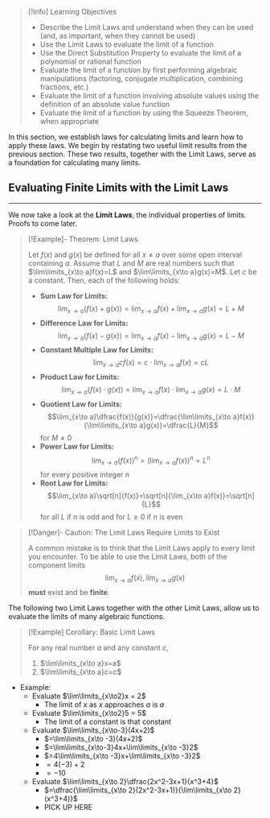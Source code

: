 >[!Info] Learning Objectives
>
>- Describe the Limit Laws and understand when they can be used (and, as important, when they cannot be used)
>- Use the Limit Laws to evaluate the limit of a function
>- Use the Direct Substitution Property to evaluate the limit of a polynomial or rational function
>- Evaluate the limit of a function by first performing algebraic manipulations (factoring, conjugate multiplication, combining fractions, etc.)
>- Evaluate the limit of a function involving absolute values using the definition of an absolute value function
>- Evaluate the limit of a function by using the Squeeze Theorem, when appropriate

In this section, we establish laws for calculating limits and learn how to apply these laws. We begin by restating two useful limit results from the previous section. These two results, together with the Limit Laws, serve as a foundation for calculating many limits.

## Evaluating Finite Limits with the Limit Laws
---

We now take a look at the **Limit Laws**, the individual properties of limits. Proofs to come later.

>[!Example]- Theorem: Limit Laws
>
>Let $f(x)$ and $g(x)$ be defined for all $x\not=a$ over some open interval containing $a$. Assume that $L$ and $M$ are real numbers such that $\lim\limits_{x\to a}f(x)=L$ and $\lim\limits_{x\to a}g(x)=M$. Let $c$ be a constant. Then, each of the following holds:
>
>- **Sum Law for Limits:** $$\lim_{x\to a}(f(x)+g(x))=\lim_{x\to a}f(x)+\lim_{x\to a}g(x)=L+M$$
>- **Difference Law for Limits:** $$\lim_{x\to a}(f(x)-g(x))=\lim_{x\to a}f(x)-\lim_{x\to a}g(x)=L-M$$
>- **Constant Multiple Law for Limits:** $$\lim_{x\to a}cf(x)=c \cdot\lim_{x\to a}f(x)=cL$$
>- **Product Law for Limits:** $$\lim_{x\to a}(f(x)\cdot g(x))=\lim_{x\to a}f(x)\cdot \lim_{x\to a}g(x)=L\cdot M$$
>- **Quotient Law for Limits:** $$\lim_{x\to a}\dfrac{f(x)}{g(x)}=\dfrac{\lim\limits_{x\to a}f(x)}{\lim\limits_{x\to a}g(x)}=\dfrac{L}{M}$$ for $M\not=0$
>- **Power Law for Limits:** $$\lim_{x\to a}(f(x))^n=(\lim_{x\to a}f(x))^n=L^n$$ for every positive integer $n$
>- **Root Law for Limits:** $$\lim_{x\to a}\sqrt[n]{f(x)}=\sqrt[n]{\lim_{x\to a}f(x)}=\sqrt[n]{L}$$ for all $L$ if $n$ is odd and for $L\ge0$ if $n$ is even

>[!Danger]- Caution: The Limit Laws Require Limits to Exist
>
>A common mistake is to think that the Limit Laws apply to every limit you encounter. To be able to use the Limit Laws, both of the component limits $$\lim_{x\to a}f(x), lim_{x\to a}g(x)$$ **must** exist and be **finite**.

The following two Limit Laws together with the other Limit Laws, allow us to evaluate the limits of many algebraic functions.

>[!Example] Corollary: Basic Limit Laws
>
>For any real number $a$ and any constant $c$,
>
>1. $\lim\limits_{x\to a}x=a$
>2. $\lim\limits_{x\to a}c=c$

- Example:
	- Evaluate $\lim\limits_{x\to2}x = 2$
		- The limit of $x$ as $x$ approaches $a$ is $a$
	- Evaluate $\lim\limits_{x\to2}5 = 5$
		- The limit of a constant is that constant
	- Evaluate $\lim\limits_{x\to-3}(4x+2)$
		- $=\lim\limits_{x\to -3}(4x+2)$
		- $=\lim\limits_{x\to-3}4x+\lim\limits_{x\to -3}2$
		- $=4\lim\limits_{x\to -3}x+\lim\limits_{x\to -3}2$
		- $=4 (-3) + 2$
		- $=-10$
	- Evaluate $\lim\limits_{x\to 2}\dfrac{2x^2-3x+1}{x^3+4}$
		- $=\dfrac{\lim\limits_{x\to 2}(2x^2-3x+1)}{\lim\limits_{x\to 2}(x^3+4)}$
		- PICK UP HERE

